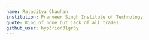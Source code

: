 ```yaml
---
name: Rajaditya Chauhan
institution: Pranveer Singh Institute of Technology
quote: King of none but jack of all trades.
github_user: hyp3rion31gr3y
---
```


